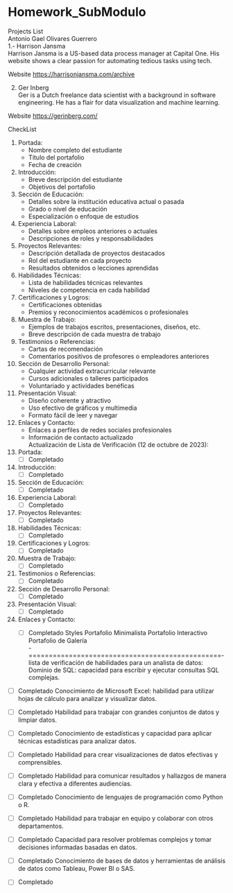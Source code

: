 # Homework_SubModulo
Projects List  
Antonio Gael Olivares Guerrero  
1.- Harrison Jansma  
Harrison Jansma is a US-based data process manager at Capital One. His website shows a clear passion for automating tedious tasks using tech.

 

Website
https://harrisonjansma.com/archive



2. Ger Inberg  
Ger is a Dutch freelance data scientist with a background in software engineering. He has a flair for data visualization and machine learning.

 
 
Website
https://gerinberg.com/

CheckList
1. Portada:
   - Nombre completo del estudiante
   - Título del portafolio
   - Fecha de creación
2. Introducción:
   - Breve descripción del estudiante
   - Objetivos del portafolio
3. Sección de Educación:
   - Detalles sobre la institución educativa actual o pasada
   - Grado o nivel de educación
   - Especialización o enfoque de estudios
4. Experiencia Laboral:
   - Detalles sobre empleos anteriores o actuales
   - Descripciones de roles y responsabilidades
5. Proyectos Relevantes:
   - Descripción detallada de proyectos destacados
   - Rol del estudiante en cada proyecto
   - Resultados obtenidos o lecciones aprendidas
6. Habilidades Técnicas:
   - Lista de habilidades técnicas relevantes
   - Niveles de competencia en cada habilidad
7. Certificaciones y Logros:
   - Certificaciones obtenidas
   - Premios y reconocimientos académicos o profesionales
8. Muestra de Trabajo:
   - Ejemplos de trabajos escritos, presentaciones, diseños, etc.
   - Breve descripción de cada muestra de trabajo
9. Testimonios o Referencias:
   - Cartas de recomendación
   - Comentarios positivos de profesores o empleadores anteriores
10. Sección de Desarrollo Personal:
    - Cualquier actividad extracurricular relevante
    - Cursos adicionales o talleres participados
    - Voluntariado y actividades benéficas
11. Presentación Visual:
    - Diseño coherente y atractivo
    - Uso efectivo de gráficos y multimedia
    - Formato fácil de leer y navegar
12. Enlaces y Contacto:
    - Enlaces a perfiles de redes sociales profesionales
    - Información de contacto actualizado  
Actualización de Lista de Verificación (12 de octubre de 2023):  
1. Portada:
   - [ ] Completado
2. Introducción:
   - [ ] Completado
3. Sección de Educación:
   - [ ] Completado
4. Experiencia Laboral:
   - [ ] Completado
5. Proyectos Relevantes:
   - [ ] Completado
6. Habilidades Técnicas:
   - [ ] Completado
7. Certificaciones y Logros:
   - [ ] Completado
8. Muestra de Trabajo:
   - [ ] Completado
9. Testimonios o Referencias:
   - [ ] Completado
10. Sección de Desarrollo Personal:
    - [ ] Completado
11. Presentación Visual:
    - [ ] Completado
12. Enlaces y Contacto:
    - [ ] Completado
Styles
Portafolio Minimalista
Portafolio Interactivo
Portafolio de Galería  
-================================================-  
lista de verificación de habilidades para un analista de datos:  
Dominio de SQL: capacidad para escribir y ejecutar consultas SQL complejas.


- [ ] Completado
Conocimiento de Microsoft Excel: habilidad para utilizar hojas de cálculo para analizar y visualizar datos.
- [ ] Completado
Habilidad para trabajar con grandes conjuntos de datos y limpiar datos.
- [ ] Completado
Conocimiento de estadísticas y capacidad para aplicar técnicas estadísticas para analizar datos.
- [ ] Completado
Habilidad para crear visualizaciones de datos efectivas y comprensibles. 
- [ ] Completado
Habilidad para comunicar resultados y hallazgos de manera clara y efectiva a diferentes audiencias.
- [ ] Completado
Conocimiento de lenguajes de programación como Python o R.
- [ ] Completado
Habilidad para trabajar en equipo y colaborar con otros departamentos.
- [ ] Completado
Capacidad para resolver problemas complejos y tomar decisiones informadas basadas en datos.
- [ ] Completado
Conocimiento de bases de datos y herramientas de análisis de datos como Tableau, Power BI o SAS.
- [ ] Completado

